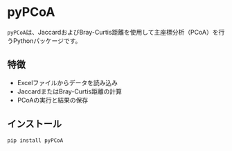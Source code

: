 # pyPCoA

`pyPCoA`は、JaccardおよびBray-Curtis距離を使用して主座標分析（PCoA）を行うPythonパッケージです。

## 特徴

- Excelファイルからデータを読み込み
- JaccardまたはBray-Curtis距離の計算
- PCoAの実行と結果の保存

## インストール

```bash
pip install pyPCoA
